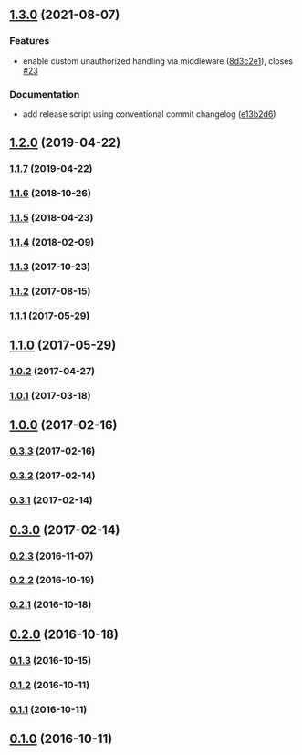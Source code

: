## [1.3.0](https://github.com/LionC/express-basic-auth/compare/v1.2.0...v1.3.0) (2021-08-07)


### Features

* enable custom unauthorized handling via middleware ([8d3c2e1](https://github.com/LionC/express-basic-auth/commit/8d3c2e1b32131daee6686c8922de86fdbd91d01d)), closes [#23](https://github.com/LionC/express-basic-auth/issues/23)


### Documentation

* add release script using conventional commit changelog ([e13b2d6](https://github.com/LionC/express-basic-auth/commit/e13b2d623fb31636ff029b6ba1613294aa634044))

## [1.2.0](https://github.com/LionC/express-basic-auth/compare/v1.2.0...v1.3.0) (2019-04-22)

### [1.1.7](https://github.com/LionC/express-basic-auth/compare/v1.2.0...v1.3.0) (2019-04-22)

### [1.1.6](https://github.com/LionC/express-basic-auth/compare/v1.2.0...v1.3.0) (2018-10-26)

### [1.1.5](https://github.com/LionC/express-basic-auth/compare/v1.2.0...v1.3.0) (2018-04-23)

### [1.1.4](https://github.com/LionC/express-basic-auth/compare/v1.2.0...v1.3.0) (2018-02-09)

### [1.1.3](https://github.com/LionC/express-basic-auth/compare/v1.2.0...v1.3.0) (2017-10-23)

### [1.1.2](https://github.com/LionC/express-basic-auth/compare/v1.2.0...v1.3.0) (2017-08-15)

### [1.1.1](https://github.com/LionC/express-basic-auth/compare/v1.2.0...v1.3.0) (2017-05-29)

## [1.1.0](https://github.com/LionC/express-basic-auth/compare/v1.2.0...v1.3.0) (2017-05-29)

### [1.0.2](https://github.com/LionC/express-basic-auth/compare/v1.2.0...v1.3.0) (2017-04-27)

### [1.0.1](https://github.com/LionC/express-basic-auth/compare/v1.2.0...v1.3.0) (2017-03-18)

## [1.0.0](https://github.com/LionC/express-basic-auth/compare/v1.2.0...v1.3.0) (2017-02-16)

### [0.3.3](https://github.com/LionC/express-basic-auth/compare/v1.2.0...v1.3.0) (2017-02-16)

### [0.3.2](https://github.com/LionC/express-basic-auth/compare/v1.2.0...v1.3.0) (2017-02-14)

### [0.3.1](https://github.com/LionC/express-basic-auth/compare/v1.2.0...v1.3.0) (2017-02-14)

## [0.3.0](https://github.com/LionC/express-basic-auth/compare/v1.2.0...v1.3.0) (2017-02-14)

### [0.2.3](https://github.com/LionC/express-basic-auth/compare/v1.2.0...v1.3.0) (2016-11-07)

### [0.2.2](https://github.com/LionC/express-basic-auth/compare/v1.2.0...v1.3.0) (2016-10-19)

### [0.2.1](https://github.com/LionC/express-basic-auth/compare/v1.2.0...v1.3.0) (2016-10-18)

## [0.2.0](https://github.com/LionC/express-basic-auth/compare/v1.2.0...v1.3.0) (2016-10-18)

### [0.1.3](https://github.com/LionC/express-basic-auth/compare/v1.2.0...v1.3.0) (2016-10-15)

### [0.1.2](https://github.com/LionC/express-basic-auth/compare/v1.2.0...v1.3.0) (2016-10-11)

### [0.1.1](https://github.com/LionC/express-basic-auth/compare/v1.2.0...v1.3.0) (2016-10-11)

## [0.1.0](https://github.com/LionC/express-basic-auth/compare/v1.2.0...v1.3.0) (2016-10-11)

